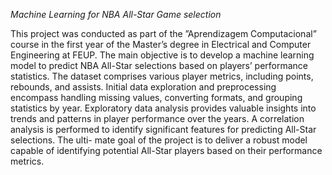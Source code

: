 *Machine Learning for NBA All-Star Game selection*

This project was conducted as part of the ”Aprendizagem Computacional” 
course in the first year of the Master’s
degree in Electrical and Computer Engineering at FEUP. The
main objective is to develop a machine learning model to predict
NBA All-Star selections based on players’ performance statistics.
The dataset comprises various player metrics, including points,
rebounds, and assists. Initial data exploration and preprocessing
encompass handling missing values, converting formats, and
grouping statistics by year. Exploratory data analysis provides
valuable insights into trends and patterns in player performance
over the years. A correlation analysis is performed to identify
significant features for predicting All-Star selections. The ulti-
mate goal of the project is to deliver a robust model capable of
identifying potential All-Star players based on their performance
metrics.
